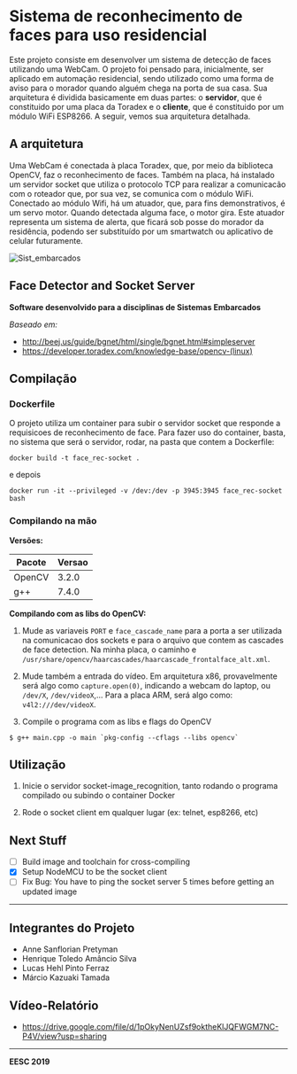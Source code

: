 # Sistema de reconhecimento de faces para uso residencial

Este projeto consiste em desenvolver um sistema de detecção de faces utilizando uma WebCam.
O projeto foi pensado para, inicialmente, ser aplicado em automação residencial, sendo
utilizado como uma forma de aviso para o morador quando alguém chega na porta de sua casa.
Sua arquitetura é dividida basicamente em duas partes: o **servidor**, que é constituido por 
uma placa da Toradex e o **cliente**, que é constituido por um módulo WiFi ESP8266. A seguir,
vemos sua arquitetura detalhada.

## A arquitetura

Uma WebCam é conectada à placa Toradex, que, por meio da biblioteca OpenCV, faz o reconhecimento
de faces. Também na placa, há instalado um servidor socket que utiliza o protocolo TCP para 
realizar a comunicacão com o roteador que, por sua vez, se comunica com o módulo WiFi.
Conectado ao módulo Wifi, há um atuador, que, para fins demonstrativos, é um servo motor.
Quando detectada alguma face, o motor gira. Este atuador representa um sistema de alerta, que 
ficará sob posse do morador da residência, podendo ser substituído por um smartwatch ou aplicativo
de celular futuramente.

![Sist_embarcados](https://user-images.githubusercontent.com/15917260/60630216-89f77d80-9dcf-11e9-9b5c-fb1a5030cadc.png)

## Face Detector and Socket Server

**Software desenvolvido para a disciplinas de Sistemas Embarcados**

*Baseado em:*

- http://beej.us/guide/bgnet/html/single/bgnet.html#simpleserver
- https://developer.toradex.com/knowledge-base/opencv-(linux)

## Compilação

### Dockerfile

O projeto utiliza um container para subir o servidor socket que responde a requisicoes de
reconhecimento de face. Para fazer uso do container, basta, no sistema que será o servidor,
rodar, na pasta que contem a Dockerfile:

```
docker build -t face_rec-socket .
```

e depois 

```
docker run -it --privileged -v /dev:/dev -p 3945:3945 face_rec-socket bash
```

### Compilando na mão

**Versões:**

| Pacote | Versao |
| ------ | ------ |
| OpenCV | 3.2.0 |
| g++ | 7.4.0 |

**Compilando com as libs do OpenCV:**

1. Mude as variaveis `PORT` e `face_cascade_name` para a porta a ser utilizada na
comunicacao dos sockets e para o arquivo que contem as cascades de face detection.
Na minha placa, o caminho e `/usr/share/opencv/haarcascades/haarcascade_frontalface_alt.xml`.

2. Mude também a entrada do vídeo. Em arquitetura x86, provavelmente será algo
como `capture.open(0)`, indicando a webcam do laptop, ou `/dev/X`, `/dev/videoX`,...
Para a placa ARM, será algo como: `v4l2:///dev/videoX`.

3. Compile o programa com as libs e flags do OpenCV

```
$ g++ main.cpp -o main `pkg-config --cflags --libs opencv`
```

## Utilização

1. Inicie o servidor socket-image_recognition, tanto rodando o programa compilado
ou subindo o container Docker

2. Rode o socket client em qualquer lugar (ex: telnet, esp8266, etc)

## Next Stuff

- [ ] Build image and toolchain for cross-compiling
- [x] Setup NodeMCU to be the socket client
- [ ] Fix Bug: You have to ping the socket server 5 times before getting an updated image
______
## Integrantes do Projeto

- Anne Sanflorian Pretyman
- Henrique Toledo Amâncio Silva
- Lucas Hehl Pinto Ferraz
- Márcio Kazuaki Tamada

## Vídeo-Relatório

- https://drive.google.com/file/d/1pOkyNenUZsf9oktheKlJQFWGM7NC-P4V/view?usp=sharing
______

**EESC 2019**
